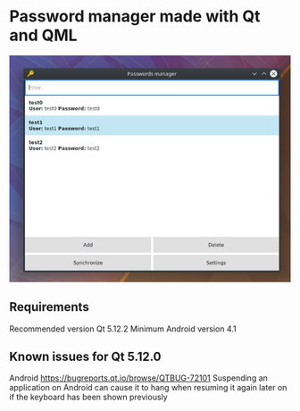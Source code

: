 # Password manager made with Qt and QML

![GitHub Logo](/images/screenshot.png)

## Requirements

Recommended version Qt 5.12.2
Minimum Android version 4.1

## Known issues for Qt 5.12.0

Android
https://bugreports.qt.io/browse/QTBUG-72101 Suspending an application on Android can cause it to hang when resuming it again later on if the keyboard has been shown previously
